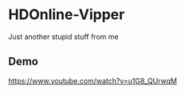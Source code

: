 # HDOnline-Vipper
Just another stupid stuff from me

## Demo
https://www.youtube.com/watch?v=u1G8_QUrwqM

